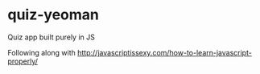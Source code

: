 quiz-yeoman
===========

Quiz app built purely in JS

Following along with http://javascriptissexy.com/how-to-learn-javascript-properly/
